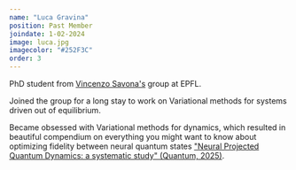 ```yaml
---
name: "Luca Gravina"
position: Past Member
joindate: 1-02-2024
image: luca.jpg
imagecolor: "#252F3C"
order: 3
---
```


PhD student from [Vincenzo Savona's](https://www.epfl.ch/labs/ltpn/index-html/savona/) group at EPFL.

Joined the group for a long stay to work on Variational methods for systems driven out of equilibrium.

Became obsessed with Variational methods for dynamics, which resulted in beautiful compendium on everything you might want to know about optimizing fidelity between neural quantum states ["Neural Projected Quantum Dynamics: a systematic study" (Quantum, 2025)](https://arxiv.org/abs/2410.10720).